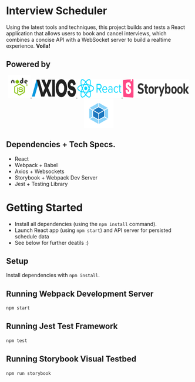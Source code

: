 #
# Interview Scheduler 

Using the latest tools and techniques, this project builds and tests a React application that allows users to book and cancel interviews, which combines a concise API with a WebSocket server to build a realtime experience.
**Voila!** 

## Powered by

<p align="center" width="90%">
  <a href="https://github.com/othneildrew/Best-README-Template">
    <img src="https://github.com/kabica/scheduler/blob/master/img/node.png?raw=true" alt="Logo" width="60" height="60">
    <img src="https://github.com/kabica/scheduler/blob/master/img/axis.png?raw=true" alt="Logo" width="120" height="50">
    <img src="https://github.com/kabica/scheduler/blob/master/img/reactL.png?raw=true" alt="Logo" width="120" height="50">
    <img src="https://github.com/kabica/scheduler/blob/master/img/storybook.png?raw=true" alt="Logo" width="180" height="50">
    <img src="https://github.com/kabica/scheduler/blob/master/img/webpack.png?raw=true" alt="Logo" width="80" height="80">
  </a>
</p>


## Dependencies + Tech Specs.

- React
- Webpack + Babel
- Axios + Websockets
- Storybook + Webpack Dev Server
- Jest + Testing Library 


###



# Getting Started

- Install all dependencies (using the `npm install` command).
- Launch React app (using `npm start`) and API server for persisted schedule data
- See below for further deatils :) 


## Setup

Install dependencies with `npm install`.

## Running Webpack Development Server

```sh
npm start
```

## Running Jest Test Framework

```sh
npm test
```

## Running Storybook Visual Testbed

```sh
npm run storybook
```
